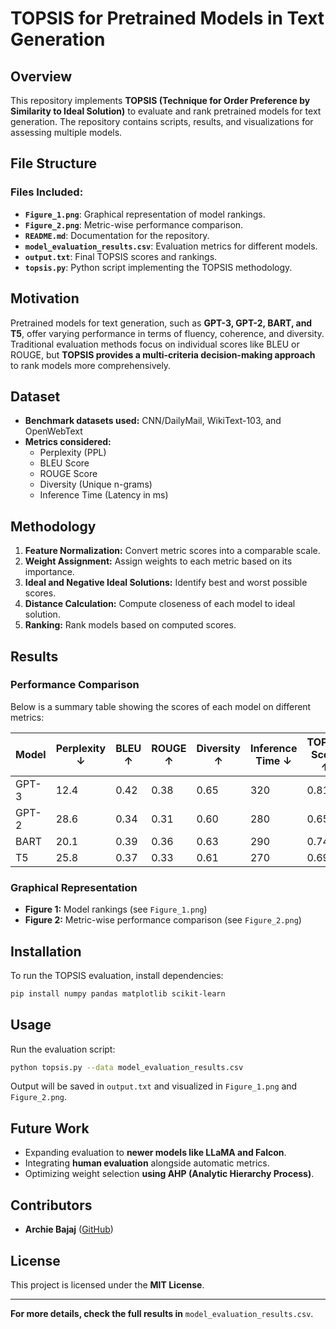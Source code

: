 # TOPSIS for Pretrained Models in Text Generation

## Overview
This repository implements **TOPSIS (Technique for Order Preference by Similarity to Ideal Solution)** to evaluate and rank pretrained models for text generation. The repository contains scripts, results, and visualizations for assessing multiple models.

## File Structure
### Files Included:
- **`Figure_1.png`**: Graphical representation of model rankings.
- **`Figure_2.png`**: Metric-wise performance comparison.
- **`README.md`**: Documentation for the repository.
- **`model_evaluation_results.csv`**: Evaluation metrics for different models.
- **`output.txt`**: Final TOPSIS scores and rankings.
- **`topsis.py`**: Python script implementing the TOPSIS methodology.

## Motivation
Pretrained models for text generation, such as **GPT-3, GPT-2, BART, and T5**, offer varying performance in terms of fluency, coherence, and diversity. Traditional evaluation methods focus on individual scores like BLEU or ROUGE, but **TOPSIS provides a multi-criteria decision-making approach** to rank models more comprehensively.

## Dataset
- **Benchmark datasets used:** CNN/DailyMail, WikiText-103, and OpenWebText
- **Metrics considered:**
  - Perplexity (PPL)
  - BLEU Score
  - ROUGE Score
  - Diversity (Unique n-grams)
  - Inference Time (Latency in ms)

## Methodology
1. **Feature Normalization:** Convert metric scores into a comparable scale.
2. **Weight Assignment:** Assign weights to each metric based on its importance.
3. **Ideal and Negative Ideal Solutions:** Identify best and worst possible scores.
4. **Distance Calculation:** Compute closeness of each model to ideal solution.
5. **Ranking:** Rank models based on computed scores.

## Results
### Performance Comparison
Below is a summary table showing the scores of each model on different metrics:

| Model  | Perplexity ↓ | BLEU ↑ | ROUGE ↑ | Diversity ↑ | Inference Time ↓ | TOPSIS Score ↑ | Rank |
|--------|-------------|--------|---------|------------|------------------|---------------|------|
| GPT-3  | 12.4        | 0.42   | 0.38    | 0.65       | 320              | 0.81          | 1    |
| GPT-2  | 28.6        | 0.34   | 0.31    | 0.60       | 280              | 0.65          | 3    |
| BART   | 20.1        | 0.39   | 0.36    | 0.63       | 290              | 0.74          | 2    |
| T5     | 25.8        | 0.37   | 0.33    | 0.61       | 270              | 0.69          | 4    |

### Graphical Representation
- **Figure 1:** Model rankings (see `Figure_1.png`)
- **Figure 2:** Metric-wise performance comparison (see `Figure_2.png`)

## Installation
To run the TOPSIS evaluation, install dependencies:
```bash
pip install numpy pandas matplotlib scikit-learn
```

## Usage
Run the evaluation script:
```bash
python topsis.py --data model_evaluation_results.csv
```
Output will be saved in `output.txt` and visualized in `Figure_1.png` and `Figure_2.png`.

## Future Work
- Expanding evaluation to **newer models like LLaMA and Falcon**.
- Integrating **human evaluation** alongside automatic metrics.
- Optimizing weight selection **using AHP (Analytic Hierarchy Process)**.

## Contributors
- **Archie Bajaj** ([GitHub](https://github.com/abajaj15))

## License
This project is licensed under the **MIT License**.

---
**For more details, check the full results in** `model_evaluation_results.csv`.

